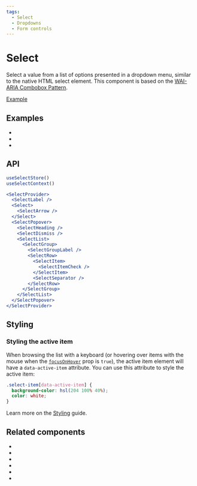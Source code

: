 ```yaml
---
tags:
  - Select
  - Dropdowns
  - Form controls
---
```


# Select

<div data-description>

Select a value from a list of options presented in a dropdown menu, similar to the native HTML select element. This component is based on the [WAI-ARIA Combobox Pattern](https://www.w3.org/WAI/ARIA/apg/patterns/combobox/).

</div>

<div data-tags></div>

<a href="../examples/select/index.tsx" data-playground>Example</a>

## Examples

<div data-cards="examples">

- [](/examples/select-animated)
- [](/examples/select-combobox)
- [](/examples/select-next-router)

</div>

## API

```jsx
useSelectStore()
useSelectContext()

<SelectProvider>
  <SelectLabel />
  <Select>
    <SelectArrow />
  </Select>
  <SelectPopover>
    <SelectHeading />
    <SelectDismiss />
    <SelectList>
      <SelectGroup>
        <SelectGroupLabel />
        <SelectRow>
          <SelectItem>
            <SelectItemCheck />
          </SelectItem>
          <SelectSeparator />
        </SelectRow>
      </SelectGroup>
    </SelectList>
  </SelectPopover>
</SelectProvider>
```

## Styling

### Styling the active item

When browsing the list with a keyboard (or hovering over items with the mouse when the [`focusOnHover`](/reference/select-item#focusonhover) prop is `true`), the active item element will have a `data-active-item` attribute. You can use this attribute to style the active item:

```css
.select-item[data-active-item] {
  background-color: hsl(204 100% 40%);
  color: white;
}
```

Learn more on the [Styling](/guide/styling) guide.

## Related components

<div data-cards="components">

- [](/components/button)
- [](/components/combobox)
- [](/components/form)
- [](/components/menu)
- [](/components/popover)
- [](/components/composite)

</div>
